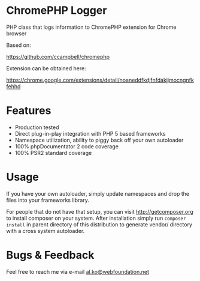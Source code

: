 ChromePHP Logger
===========

PHP class that logs information to ChromePHP extension for Chrome browser

Based on:

https://github.com/ccampbell/chromephp

Extension can be obtained here:

https://chrome.google.com/extensions/detail/noaneddfkdjfnfdakjjmocngnfkfehhd

Features
===========
- Production tested 
- Direct plug-in-play integration with PHP 5 based frameworks
- Namespace utilization, ability to piggy back off your own autoloader
- 100% phpDocumentator 2 code coverage
- 100% PSR2 standard coverage

Usage
===========
If you have your own autoloader, simply update namespaces and drop the files
into your frameworks library.

For people that do not have that setup, you can visit http://getcomposer.org to install
composer on your system. After installation simply run `composer install` in parent
directory of this distribution to generate vendor/ directory with a cross system autoloader.

Bugs & Feedback
===========
Feel free to reach me via e-mail al.ko@webfoundation.net

